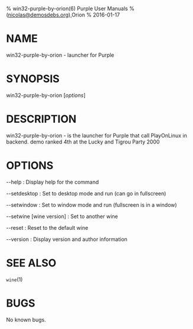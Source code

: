 % win32-purple-by-orion(6) Purple User Manuals
%  (nicolas@demosdebs.org),Orion
% 2016-01-17

# NAME
win32-purple-by-orion - launcher for Purple

# SYNOPSIS
win32-purple-by-orion [*options*]

# DESCRIPTION
win32-purple-by-orion - is the launcher for Purple that call PlayOnLinux in backend.
demo ranked 4th at the Lucky and Tigrou Party 2000

# OPTIONS
\--help
:   Display help for the command

\--setdesktop
:   Set to desktop mode and run (can go in fullscreen)

\--setwindow
:   Set to window mode and run (fullscreen is in a window)

\--setwine [wine version]
:   Set to another wine

\--reset
:   Reset to the default wine

\--version
:   Display version and author information

# SEE ALSO
`wine`(1)

# BUGS
No known bugs.
